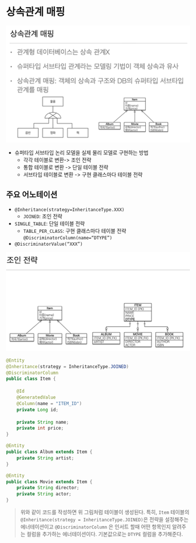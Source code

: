 # 상속관계 매핑

<img src="src/7.%20고급%20매핑/data1.png">

* 슈퍼타입 서브타입 논리 모델을 실제 물리 모델로 구현하는 방법
  * 각각 테이블로 변환-> 조인 전략
  * 통합 테이블로 변환 -> 단일 테이블 전략
  * 서브타입 테이블로 변환 -> 구현 클래스마다 테이블 전략

## 주요 어노테이션

* `@Inheritance(strategy=InheritanceType.XXX)` 
  * `JOINED`: 조인 전략
* `SINGLE_TABLE`: 단일 테이블 전략
  * `TABLE_PER_CLASS`: 구현 클래스마다 테이블 전략 `@DiscriminatorColumn(name=“DTYPE”)`
* `@DiscriminatorValue(“XXX”)`

<img src="src/7.%20고급%20매핑/daata2.png">

```java
@Entity
@Inheritance(strategy = InheritanceType.JOINED)
@DiscriminatorColumn
public class Item {

    @Id
    @GeneratedValue
    @Column(name = "ITEM_ID")
    private Long id;

    private String name;
    private int price;
}
```

```java
@Entity
public class Album extends Item {
    private String artist;
}
```

```java
@Entity
public class Movie extends Item {
    private String director;
    private String actor;
}
```

> 위와 같이 코드를 작성하면 위 그림처럼 테이블이 생성된다.
> 특히, `Item` 테이블의 `@Inheritance(strategy = InheritanceType.JOINED)`은 전략을 설정해주는 에너테이션이고
> `@DiscriminatorColumn` 은 인서트 할때 어떤 항목인지 알려주는 컬럼을 추가하는 에너테이션이다.
> 기본값으로는 `DTYPE` 컬럼을 추가해준다.